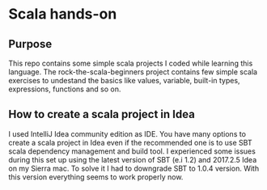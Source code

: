 # Scala hands-on

## Purpose
This repo contains some simple scala projects I coded while learning this language. The rock-the-scala-beginners project contains few simple scala exercises to undestand the basics like values, variable, built-in types, expressions, functions and so on.

## How to create a scala project in Idea
I used IntelliJ Idea community edition as IDE. You have many options to create a scala project in Idea even if the recommended one is to use SBT scala dependency management and build tool.
I experienced some issues during this set up using the latest version of SBT (e.i 1.2) and 2017.2.5 Idea on my Sierra mac. To solve it I had to downgrade SBT to 1.0.4 version. With this version everything seems to work properly now.